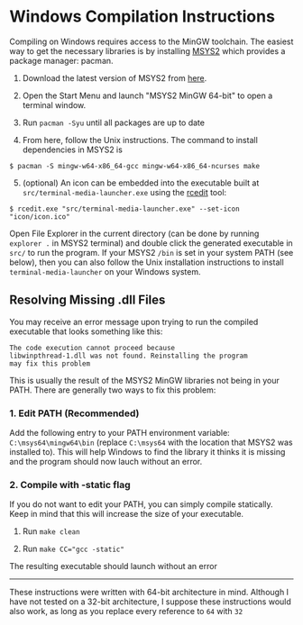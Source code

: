# Windows Compilation Instructions

Compiling on Windows requires access to the MinGW toolchain. The easiest way to get the necessary libraries is by installing [MSYS2](https://www.msys2.org/) which provides a package manager: pacman.

1. Download the latest version of MSYS2 from [here](https://www.msys2.org/).

2. Open the Start Menu and launch "MSYS2 MinGW 64-bit" to open a terminal window.

3. Run `pacman -Syu` until all packages are up to date

4. From here, follow the Unix instructions. The command to install dependencies in MSYS2 is

```
$ pacman -S mingw-w64-x86_64-gcc mingw-w64-x86_64-ncurses make
```

5. (optional) An icon can be embedded into the executable built at `src/terminal-media-launcher.exe` using the [rcedit](https://github.com/electron/rcedit) tool:

```
$ rcedit.exe "src/terminal-media-launcher.exe" --set-icon "icon/icon.ico"
```

Open File Explorer in the current directory (can be done by running `explorer .` in MSYS2 terminal) and double click the generated executable in `src/` to run the program. If your MSYS2 `/bin` is set in your system PATH (see below), then you can also follow the Unix installation instructions to install `terminal-media-launcher` on your Windows system.

## Resolving Missing .dll Files

You may receive an error message upon trying to run the compiled executable that looks something like this:

```
The code execution cannot proceed because
libwinpthread-1.dll was not found. Reinstalling the program
may fix this problem
```

This is usually the result of the MSYS2 MinGW libraries not being in your PATH. There are generally two ways to fix this problem:

### 1. Edit PATH (Recommended)

Add the following entry to your PATH environment variable: `C:\msys64\mingw64\bin` (replace `C:\msys64` with the location that MSYS2 was installed to). This will help Windows to find the library it thinks it is missing and the program should now lauch without an error.

### 2. Compile with -static flag

If you do not want to edit your PATH, you can simply compile statically. Keep in mind that this will increase the size of your executable.

1. Run `make clean`

2. Run `make CC="gcc -static"`

The resulting executable should launch without an error

---

These instructions were written with 64-bit architecture in mind. Although I have not tested on a 32-bit architecture, I suppose these instructions would also work, as long as you replace every reference to `64` with `32`
